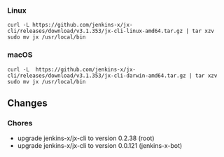 ### Linux

```shell
curl -L https://github.com/jenkins-x/jx-cli/releases/download/v3.1.353/jx-cli-linux-amd64.tar.gz | tar xzv 
sudo mv jx /usr/local/bin
```

### macOS

```shell
curl -L  https://github.com/jenkins-x/jx-cli/releases/download/v3.1.353/jx-cli-darwin-amd64.tar.gz | tar xzv
sudo mv jx /usr/local/bin
```

## Changes

### Chores

* upgrade jenkins-x/jx-cli to version 0.2.38 (root)
* upgrade jenkins-x/jx-cli to version 0.0.121 (jenkins-x-bot)
